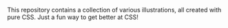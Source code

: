 This repository contains a collection of various illustrations, all created with pure CSS.
Just a fun way to get better at CSS!